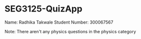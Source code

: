 # SEG3125-QuizApp

Name: Radhika Takwale
Student Number: 300067567

Note: There aren't any physics questions in the physics category
